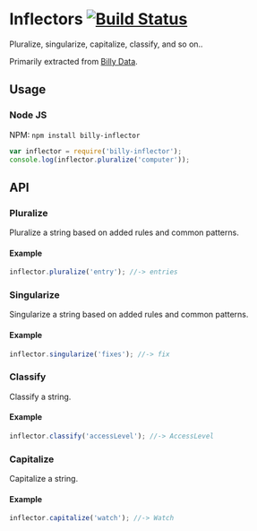 Inflectors [![Build Status](https://travis-ci.org/billysbilling/inflectors.png)](https://travis-ci.org/billysbilling/inflectors)
===============

Pluralize, singularize, capitalize, classify, and so on..

Primarily extracted from [Billy Data](https://github.com/billysbilling/billy-data).

## Usage

### Node JS
NPM: `npm install billy-inflector`

```javascript
var inflector = require('billy-inflector');
console.log(inflector.pluralize('computer'));
```

## API

### Pluralize
Pluralize a string based on added rules and common patterns.

#### Example
```javascript
inflector.pluralize('entry'); //-> entries
```

### Singularize
Singularize a string based on added rules and common patterns.

#### Example
```javascript
inflector.singularize('fixes'); //-> fix
```

### Classify
Classify a string.

#### Example
```javascript
inflector.classify('accessLevel'); //-> AccessLevel
```

### Capitalize
Capitalize a string.

#### Example
```javascript
inflector.capitalize('watch'); //-> Watch
```

